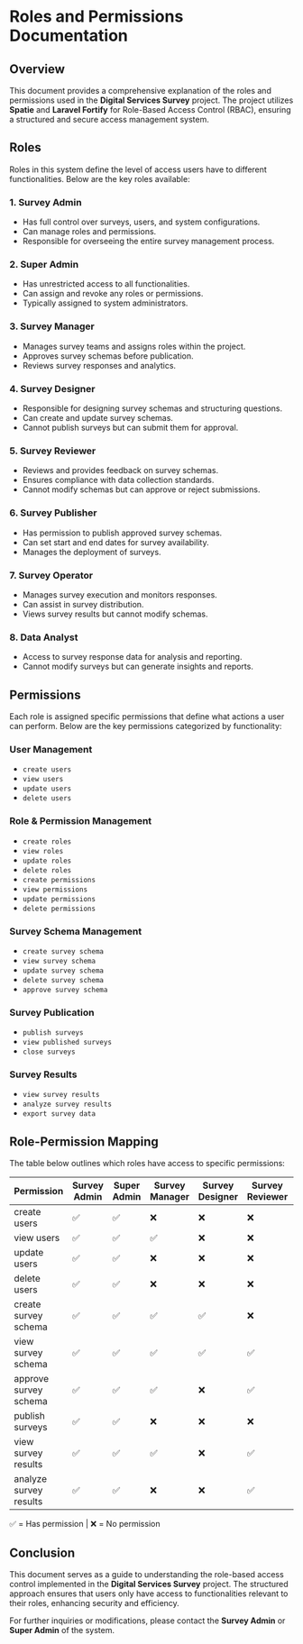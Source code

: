 # Roles and Permissions Documentation

## Overview
This document provides a comprehensive explanation of the roles and permissions used in the **Digital Services Survey** project. The project utilizes **Spatie** and **Laravel Fortify** for Role-Based Access Control (RBAC), ensuring a structured and secure access management system.

## Roles
Roles in this system define the level of access users have to different functionalities. Below are the key roles available:

### 1. **Survey Admin**
   - Has full control over surveys, users, and system configurations.
   - Can manage roles and permissions.
   - Responsible for overseeing the entire survey management process.

### 2. **Super Admin**
   - Has unrestricted access to all functionalities.
   - Can assign and revoke any roles or permissions.
   - Typically assigned to system administrators.

### 3. **Survey Manager**
   - Manages survey teams and assigns roles within the project.
   - Approves survey schemas before publication.
   - Reviews survey responses and analytics.

### 4. **Survey Designer**
   - Responsible for designing survey schemas and structuring questions.
   - Can create and update survey schemas.
   - Cannot publish surveys but can submit them for approval.

### 5. **Survey Reviewer**
   - Reviews and provides feedback on survey schemas.
   - Ensures compliance with data collection standards.
   - Cannot modify schemas but can approve or reject submissions.

### 6. **Survey Publisher**
   - Has permission to publish approved survey schemas.
   - Can set start and end dates for survey availability.
   - Manages the deployment of surveys.

### 7. **Survey Operator**
   - Manages survey execution and monitors responses.
   - Can assist in survey distribution.
   - Views survey results but cannot modify schemas.

### 8. **Data Analyst**
   - Access to survey response data for analysis and reporting.
   - Cannot modify surveys but can generate insights and reports.

## Permissions
Each role is assigned specific permissions that define what actions a user can perform. Below are the key permissions categorized by functionality:

### **User Management**
- `create users`
- `view users`
- `update users`
- `delete users`

### **Role & Permission Management**
- `create roles`
- `view roles`
- `update roles`
- `delete roles`
- `create permissions`
- `view permissions`
- `update permissions`
- `delete permissions`

### **Survey Schema Management**
- `create survey schema`
- `view survey schema`
- `update survey schema`
- `delete survey schema`
- `approve survey schema`

### **Survey Publication**
- `publish surveys`
- `view published surveys`
- `close surveys`

### **Survey Results**
- `view survey results`
- `analyze survey results`
- `export survey data`

## Role-Permission Mapping
The table below outlines which roles have access to specific permissions:

| Permission | Survey Admin | Super Admin | Survey Manager | Survey Designer | Survey Reviewer | Survey Publisher | Survey Operator | Data Analyst |
|------------|-------------|-------------|---------------|----------------|----------------|----------------|----------------|--------------|
| create users | ✅ | ✅ | ❌ | ❌ | ❌ | ❌ | ❌ | ❌ |
| view users | ✅ | ✅ | ✅ | ❌ | ❌ | ❌ | ❌ | ❌ |
| update users | ✅ | ✅ | ❌ | ❌ | ❌ | ❌ | ❌ | ❌ |
| delete users | ✅ | ✅ | ❌ | ❌ | ❌ | ❌ | ❌ | ❌ |
| create survey schema | ✅ | ✅ | ✅ | ✅ | ❌ | ❌ | ❌ | ❌ |
| view survey schema | ✅ | ✅ | ✅ | ✅ | ✅ | ✅ | ✅ | ❌ |
| approve survey schema | ✅ | ✅ | ✅ | ❌ | ✅ | ❌ | ❌ | ❌ |
| publish surveys | ✅ | ✅ | ❌ | ❌ | ❌ | ✅ | ❌ | ❌ |
| view survey results | ✅ | ✅ | ✅ | ❌ | ✅ | ✅ | ✅ | ✅ |
| analyze survey results | ✅ | ✅ | ❌ | ❌ | ✅ | ✅ | ✅ | ✅ |

✅ = Has permission | ❌ = No permission

## Conclusion
This document serves as a guide to understanding the role-based access control implemented in the **Digital Services Survey** project. The structured approach ensures that users only have access to functionalities relevant to their roles, enhancing security and efficiency.

For further inquiries or modifications, please contact the **Survey Admin** or **Super Admin** of the system.

